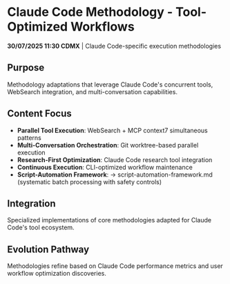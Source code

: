 # Claude Code Methodology - Tool-Optimized Workflows

**30/07/2025 11:30 CDMX** | Claude Code-specific execution methodologies

## Purpose
Methodology adaptations that leverage Claude Code's concurrent tools, WebSearch integration, and multi-conversation capabilities.

## Content Focus
- **Parallel Tool Execution**: WebSearch + MCP context7 simultaneous patterns
- **Multi-Conversation Orchestration**: Git worktree-based parallel execution
- **Research-First Optimization**: Claude Code research tool integration
- **Continuous Execution**: CLI-optimized workflow maintenance
- **Script-Automation Framework**: → script-automation-framework.md (systematic batch processing with safety controls)

## Integration
Specialized implementations of core methodologies adapted for Claude Code's tool ecosystem.

## Evolution Pathway
Methodologies refine based on Claude Code performance metrics and user workflow optimization discoveries.